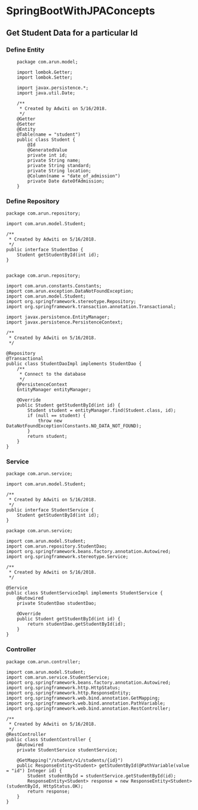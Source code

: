 # SpringBootWithJPAConcepts


## Get Student Data for a particular Id

### Define Entity
    
        package com.arun.model;
        
        import lombok.Getter;
        import lombok.Setter;
        
        import javax.persistence.*;
        import java.util.Date;
        
        /**
         * Created by Adwiti on 5/16/2018.
         */
        @Getter
        @Setter
        @Entity
        @Table(name = "student")
        public class Student {
            @Id
            @GeneratedValue
            private int id;
            private String name;
            private String standard;
            private String location;
            @Column(name = "date_of_admission")
            private Date dateOfAdmission;
        }

### Define Repository


    package com.arun.repository;
    
    import com.arun.model.Student;
    
    /**
     * Created by Adwiti on 5/16/2018.
     */
    public interface StudentDao {
        Student getStudentById(int id);
    }


    package com.arun.repository;
    
    import com.arun.constants.Constants;
    import com.arun.exception.DataNotFoundException;
    import com.arun.model.Student;
    import org.springframework.stereotype.Repository;
    import org.springframework.transaction.annotation.Transactional;
    
    import javax.persistence.EntityManager;
    import javax.persistence.PersistenceContext;
    
    /**
     * Created by Adwiti on 5/16/2018.
     */
    
    @Repository
    @Transactional
    public class StudentDaoImpl implements StudentDao {
        /**
         * Connect to the database
         */
        @PersistenceContext
        EntityManager entityManager;
    
        @Override
        public Student getStudentById(int id) {
            Student student = entityManager.find(Student.class, id);
            if (null == student) {
                throw new DataNotFoundException(Constants.NO_DATA_NOT_FOUND);
            }
            return student;
        }
    }


### Service

    package com.arun.service;
    
    import com.arun.model.Student;
    
    /**
     * Created by Adwiti on 5/16/2018.
     */
    public interface StudentService {
        Student getStudentById(int id);
    }

    package com.arun.service;
    
    import com.arun.model.Student;
    import com.arun.repository.StudentDao;
    import org.springframework.beans.factory.annotation.Autowired;
    import org.springframework.stereotype.Service;
    
    /**
     * Created by Adwiti on 5/16/2018.
     */
    
    @Service
    public class StudentServiceImpl implements StudentService {
        @Autowired
        private StudentDao studentDao;
    
        @Override
        public Student getStudentById(int id) {
            return studentDao.getStudentById(id);
        }
    }

### Controller

    package com.arun.controller;
    
    import com.arun.model.Student;
    import com.arun.service.StudentService;
    import org.springframework.beans.factory.annotation.Autowired;
    import org.springframework.http.HttpStatus;
    import org.springframework.http.ResponseEntity;
    import org.springframework.web.bind.annotation.GetMapping;
    import org.springframework.web.bind.annotation.PathVariable;
    import org.springframework.web.bind.annotation.RestController;
    
    /**
     * Created by Adwiti on 5/16/2018.
     */
    @RestController
    public class StudentController {
        @Autowired
        private StudentService studentService;
    
        @GetMapping("/student/v1/students/{id}")
        public ResponseEntity<Student> getStudentById(@PathVariable(value = "id") Integer id) {
            Student studentById = studentService.getStudentById(id);
            ResponseEntity<Student> response = new ResponseEntity<Student>(studentById, HttpStatus.OK);
            return response;
        }
    }
